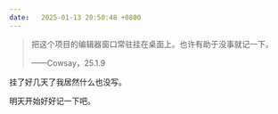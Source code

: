 ```yaml
---
date:   2025-01-13 20:50:48 +0800
---
```


> 把这个项目的编辑器窗口常驻挂在桌面上。也许有助于没事就记一下。
>
> ——Cowsay，25.1.9

挂了好几天了我居然什么也没写。

明天开始好好记一下吧。